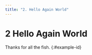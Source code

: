 ```yaml
---
title: "2. Hello Again World"
---
```


# **2** Hello Again World

Thanks for all the fish.
{:#example-id}

